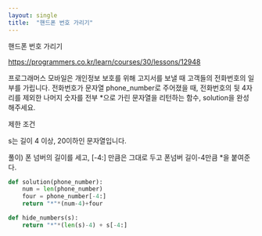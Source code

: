 ```yaml
---
layout: single
title:  "핸드폰 번호 가리기"
---
```


핸드폰 번호 가리기

https://programmers.co.kr/learn/courses/30/lessons/12948

프로그래머스 모바일은 개인정보 보호를 위해 고지서를 보낼 때 고객들의 전화번호의 일부를 가립니다.
전화번호가 문자열 phone_number로 주어졌을 때, 전화번호의 뒷 4자리를 제외한 나머지 숫자를 전부 *으로 가린 문자열을 리턴하는 함수, solution을 완성해주세요.

제한 조건

s는 길이 4 이상, 20이하인 문자열입니다.

풀이)
폰 넘버의 길이를 세고, [-4:] 만큼은 그대로 두고 폰넘버 길이-4만큼 *을 붙여준다.


```python
def solution(phone_number):
    num = len(phone_number)
    four = phone_number[-4:]
    return "*"*(num-4)+four
```


```python
def hide_numbers(s):
    return "*"*(len(s)-4) + s[-4:]
```
